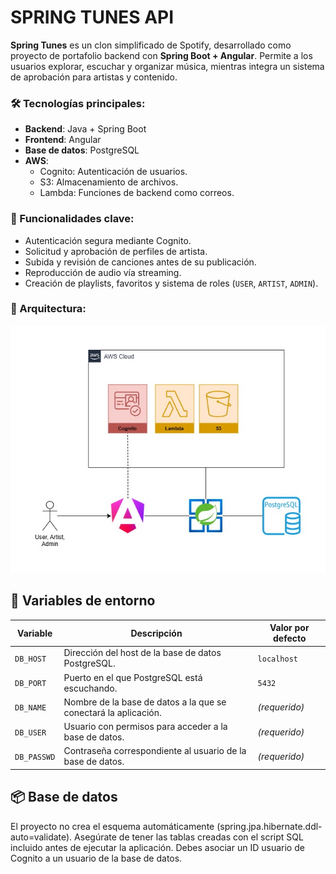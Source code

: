 # SPRING TUNES API

**Spring Tunes** es un clon simplificado de Spotify, desarrollado como proyecto de portafolio backend con **Spring Boot + Angular**. Permite a los usuarios explorar, escuchar y organizar música, mientras integra un sistema de aprobación para artistas y contenido.

### 🛠 Tecnologías principales:

- **Backend**: Java + Spring Boot
- **Frontend**: Angular
- **Base de datos**: PostgreSQL
- **AWS**: 
  - Cognito: Autenticación de usuarios.
  - S3: Almacenamiento de archivos.
  - Lambda: Funciones de backend como correos.

### 🔑 Funcionalidades clave:

- Autenticación segura mediante Cognito.
- Solicitud y aprobación de perfiles de artista.
- Subida y revisión de canciones antes de su publicación.
- Reproducción de audio vía streaming.
- Creación de playlists, favoritos y sistema de roles (`USER`, `ARTIST`, `ADMIN`).

### 🚧 Arquitectura:

![spring tunes.jpg](spring_tunes.jpg)

## 📝 Variables de entorno
| Variable        | Descripción                                                               | Valor por defecto |
| --------------- | ------------------------------------------------------------------------- | ---------------- |
| `DB_HOST`       | Dirección del host de la base de datos PostgreSQL.                        | `localhost`      |
| `DB_PORT`       | Puerto en el que PostgreSQL está escuchando.                              | `5432`           |
| `DB_NAME`       | Nombre de la base de datos a la que se conectará la aplicación.           | *(requerido)*    |
| `DB_USER`       | Usuario con permisos para acceder a la base de datos.                     | *(requerido)*    |
| `DB_PASSWD`     | Contraseña correspondiente al usuario de la base de datos.                | *(requerido)*    |

## 📦 Base de datos
El proyecto no crea el esquema automáticamente (spring.jpa.hibernate.ddl-auto=validate). Asegúrate de tener las tablas creadas con el script SQL incluido antes de ejecutar la aplicación.
Debes asociar un ID usuario de Cognito a un usuario de la base de datos.